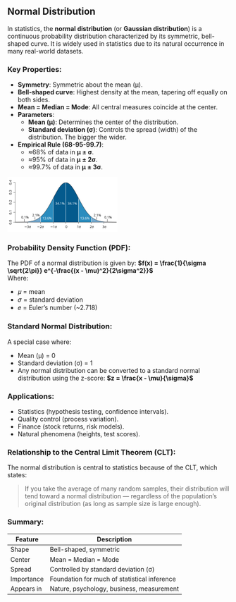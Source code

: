 ## Normal Distribution
In statistics, the **normal distribution** (or **Gaussian distribution**) is a continuous probability distribution characterized by its symmetric, bell-shaped curve. It is widely used in statistics due to its natural occurrence in many real-world datasets.  

### Key Properties:
- **Symmetry**: Symmetric about the mean (μ).
- **Bell-shaped curve**: Highest density at the mean, tapering off equally on both sides.
- **Mean = Median = Mode**: All central measures coincide at the center.
- **Parameters**:
  - **Mean (μ)**: Determines the center of the distribution.
  - **Standard deviation (σ)**: Controls the spread (width) of the distribution. The bigger the wider.
- **Empirical Rule (68-95-99.7)**:
  - ≈68% of data in **μ ± σ**.
  - ≈95% of data in **μ ± 2σ**.
  - ≈99.7% of data in **μ ± 3σ**.

![Gaussian curve](https://github.com/tamunoWoks/Statistics/blob/main/images/gaussian.png)

### Probability Density Function (PDF):
The PDF of a normal distribution is given by:   **$f(x) = \frac{1}{\sigma \sqrt{2\pi}} e^{-\frac{(x - \mu)^2}{2\sigma^2}}$**  
Where:
- 𝜇 = mean
- 𝜎 = standard deviation
- 𝑒 = Euler’s number (~2.718)

### Standard Normal Distribution:
A special case where:
- Mean (μ) = 0
- Standard deviation (σ) = 1  
- Any normal distribution can be converted to a standard normal distribution using the z-score:   **$z = \frac{x - \mu}{\sigma}$**

### Applications:
- Statistics (hypothesis testing, confidence intervals).
- Quality control (process variation).
- Finance (stock returns, risk models).
- Natural phenomena (heights, test scores).

### Relationship to the Central Limit Theorem (CLT):
The normal distribution is central to statistics because of the CLT, which states:
> If you take the average of many random samples, their distribution will tend toward a normal distribution — regardless of the population’s original distribution (as long as sample size is large enough).

### Summary:
| Feature    | Description                                  |
| ---------- | -------------------------------------------- |
| Shape      | Bell-shaped, symmetric                       |
| Center     | Mean = Median = Mode                         |
| Spread     | Controlled by standard deviation (σ)         |
| Importance | Foundation for much of statistical inference |
| Appears in | Nature, psychology, business, measurement    |
